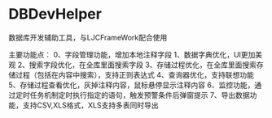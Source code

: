 # DBDevHelper
数据库开发辅助工具，与LJCFrameWork配合使用

主要功能点：
0、字段管理功能，增加本地注释字段
1、数据字典优化，UI更加美观
2、搜索字段优化，在全库里面搜索字段
3、存储过程优化，在全库里面搜索存储过程（包括在内容中搜索），支持正则表达式
4、查询器优化，支持联想功能
5、存储过程查看优化，灰掉注释内容，鼠标悬停显示注释内容
6、监控功能，通过定时任务机制定时执行指定的语句，触发预警条件后弹窗提示
7、导出数据功能，支持CSV,XLS格式，XLS支持多表同时导出
